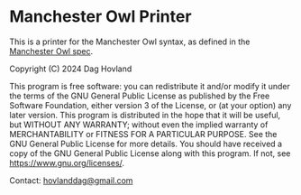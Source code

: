 # Manchester Owl Printer

This is a printer for the Manchester Owl syntax, as defined in the [Manchester Owl spec](https://www.w3.org/TR/owl2-manchester-syntax/).

Copyright (C) 2024 Dag Hovland

This program is free software: you can redistribute it and/or modify it under the terms of the GNU General Public License as published by the Free Software Foundation, either version 3 of the License, or (at your option) any later version.
This program is distributed in the hope that it will be useful, but WITHOUT ANY WARRANTY; without even the implied warranty of MERCHANTABILITY or FITNESS FOR A PARTICULAR PURPOSE. See the GNU General Public License for more details.
You should have received a copy of the GNU General Public License along with this program. If not, see <https://www.gnu.org/licenses/>.

Contact: hovlanddag@gmail.com
